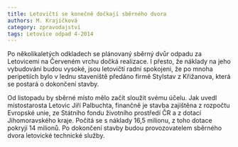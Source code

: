 ```yaml
---
title: Letovičtí se konečně dočkají sběrného dvora
authors: M. Krajíčková
category: zpravodajství
tags: Letovice odpad 4-2014
---
```


Po několikaletých odkladech se plánovaný sběrný dvůr odpadu za Letovicemi na Červeném vrchu dočká realizace. I přesto, že náklady na jeho vybudování budou vysoké, jsou letovičtí radní spokojeni, že po mnoha peripetiích bylo v lednu staveniště předáno firmě Stylstav z Křižanova, která se postará o dokončení stavby.

Od listopadu by sběrné místo mělo začít sloužit svému účelu. Jak uvedl místostarosta Letovic Jiří Palbuchta, finančně je stavba zajištěna z rozpočtu Evropské unie, ze Státního fondu životního prostředí ČR a z dotací Jihomoravského kraje. Počítá se s náklady 16,5 milionu, z toho dotace pokryjí 14 milionů. 
Po dokončení stavby budou provozovatelem sběrného dvora letovické technické služby.